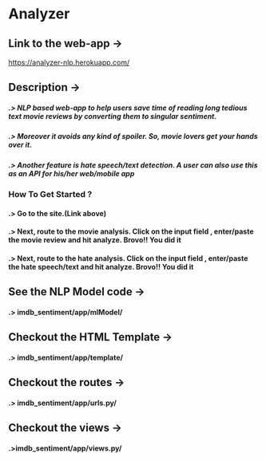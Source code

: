 # Analyzer
## Link to the web-app ->
https://analyzer-nlp.herokuapp.com/

## Description ->
##### .> NLP based web-app to help users save time of reading long tedious text movie reviews by converting them to singular sentiment.
##### .> Moreover it avoids any kind of spoiler. So, movie lovers get your hands over it.

##### .> Another feature is hate speech/text detection. A user can also use this as an API for his/her web/mobile app

### How To Get Started ?
#### .> Go to the site.(Link above)
#### .> Next, route to the movie analysis. Click on the input field , enter/paste the movie review and hit analyze. Brovo!! You did it 
#### .> Next, route to the hate analysis. Click on the input field , enter/paste the hate speech/text and hit analyze. Brovo!! You did it 


## See the NLP Model code ->
#### .> imdb_sentiment/app/mlModel/ 

## Checkout the HTML Template ->
#### .> imdb_sentiment/app/template/

## Checkout the routes ->
#### .> imdb_sentiment/app/urls.py/

## Checkout the views ->
#### .>imdb_sentiment/app/views.py/

